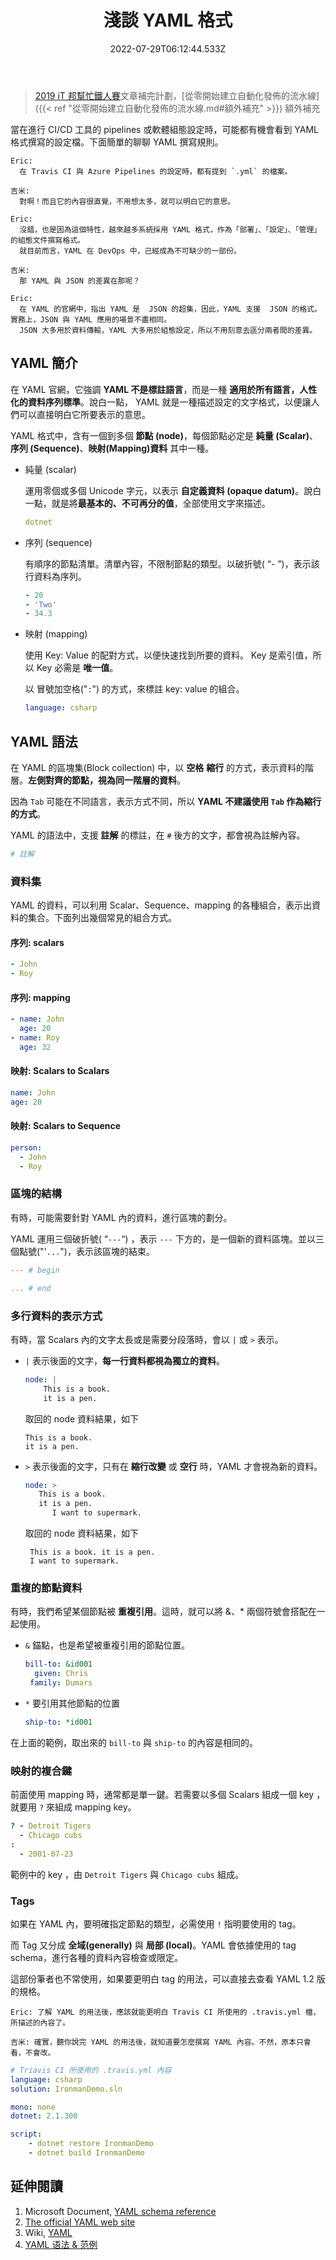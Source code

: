 ﻿---
title: 淺談 YAML 格式
date: 2022-07-29T06:12:44.533Z
description: 談談 YAML 的格式與使用方式
keywords:
  - YAML
categories:
  - 軟體開發
  - DevOps
slug: yaml
---

> [2019 iT 邦幫忙鐵人賽](https://ithelp.ithome.com.tw/users/20107551/ironman/1906)文章補完計劃，[從零開始建立自動化發佈的流水線]({{< ref "從零開始建立自動化發佈的流水線.md#額外補充" >}}) 額外補充

當在進行 CI/CD 工具的 pipelines 或軟體組態設定時，可能都有機會看到 YAML 格式撰寫的設定檔。下面簡單的聊聊 YAML 撰寫規則。

<!--more-->

```Plan
Eric:
  在 Travis CI 與 Azure Pipelines 的設定時，都有提到 `.yml` 的檔案。

吉米:
  對啊！而且它的內容很直覺，不用想太多，就可以明白它的意思。

Eric:
  沒錯，也是因為這個特性，越來越多系統採用 YAML 格式，作為「部署」、「設定」、「管理」的組態文件撰寫格式。
  就目前而言，YAML 在 DevOps 中，己經成為不可缺少的一部份。 

吉米:
  那 YAML 與 JSON 的差異在那呢？

Eric:
  在 YAML 的官網中，指出 YAML 是  JSON 的超集，因此，YAML 支援  JSON 的格式。實務上，JSON 與 YAML 應用的場景不盡相同。
  JSON 大多用於資料傳輸，YAML 大多用於組態設定，所以不用刻意去區分兩者間的差異。
```

## YAML 簡介

在 YAML 官網，它強調 **YAML 不是標註語言**，而是一種 **適用於所有語言，人性化的資料序列標準**。說白一點， YAML 就是一種描述設定的文字格式，以便讓人們可以直接明白它所要表示的意思。

YAML 格式中，含有一個到多個 **節點 (node)**，每個節點必定是 **純量 (Scalar)**、**序列 (Sequence)**、**映射(Mapping)資料** 其中一種。

- 純量 (scalar)

  運用零個或多個 Unicode 字元，以表示 **自定義資料 (opaque datum)**。說白一點，就是將**最基本的、不可再分的值**，全部使用文字來描述。

  ```yaml
  dotnet
  ```

- 序列 (sequence)

  有順序的節點清單。清單內容，不限制節點的類型。以破折號( “- ”)，表示該行資料為序列。

  ```yaml
  - 20
  - 'Two'
  - 34.3
  ```

- 映射 (mapping)

  使用 Key: Value 的配對方式，以便快速找到所要的資料。 Key 是索引值，所以 Key 必需是 **唯一值**。

  以 冒號加空格("`:`") 的方式，來標註 key: value 的組合。

  ```yaml
  language: csharp
  ```

## YAML 語法

在 YAML 的區塊集(Block collection) 中，以 **空格** **縮行** 的方式，表示資料的階層。**左側對齊的節點，視為同一階層的資料**。

因為 `Tab` 可能在不同語言，表示方式不同，所以  **YAML 不建議使用 `Tab` 作為縮行的方式**。

YAML 的語法中，支援 **註解** 的標註，在 `#` 後方的文字，都會視為註解內容。

```yaml
# 註解
```

### 資料集

YAML 的資料，可以利用 Scalar、Sequence、mapping 的各種組合，表示出資料的集合。下面列出幾個常見的組合方式。

#### 序列: scalars

```yaml
- John
- Roy
```

#### 序列: mapping

```yaml
- name: John
  age: 20
- name: Roy
  age: 32
```

#### 映射: Scalars to Scalars

```yaml
name: John
age: 20
```

#### 映射: Scalars to Sequence

```yaml
person: 
  - John
  - Roy
```

### 區塊的結構

有時，可能需要針對 YAML 內的資料，進行區塊的劃分。

YAML 運用三個破折號( “`---`“) ，表示 `---` 下方的，是一個新的資料區塊。並以三個點號("'`...`")，表示該區塊的結束。

```yaml
--- # begin

... # end
```

### 多行資料的表示方式

有時，當 Scalars 內的文字太長或是需要分段落時，會以 `|` 或 `>` 表示。

- `|`  表示後面的文字，**每一行資料都視為獨立的資料**。

  ```yaml
  node: |
      This is a book.
      it is a pen.
  ```

  取回的 node 資料結果，如下

  ```log
  This is a book.
  it is a pen.
  ```

- `>` 表示後面的文字，只有在 **縮行改變** 或 **空行** 時，YAML 才會視為新的資料。

  ```yaml
  node: >
     This is a book.
     it is a pen.
        I want to supermark.
  ```

   取回的 node 資料結果，如下

  ```log
   This is a book. it is a pen.
   I want to supermark.
  ```

### 重複的節點資料

有時，我們希望某個節點被 **重複引用**。這時，就可以將 &、* 兩個符號會搭配在一起使用。

- `&` 錨點，也是希望被重複引用的節點位置。

  ```yaml
  bill-to: &id001
    given: Chris
   family: Dumars
  ```

- `*` 要引用其他節點的位置

  ```yaml
  ship-to: *id001
  ```

在上面的範例，取出來的 `bill-to` 與 `ship-to` 的內容是相同的。

### 映射的複合鍵

前面使用 mapping 時，通常都是單一鍵。若需要以多個 Scalars 組成一個 key ，就要用 `?` 來組成 mapping key。

```yaml
? - Detroit Tigers
  - Chicago cubs
:
  - 2001-07-23
```

範例中的 key ，由 `Detroit Tigers` 與 `Chicago cubs` 組成。

### Tags

如果在 YAML 內，要明確指定節點的類型，必需使用 `!` 指明要使用的 tag。

而 Tag 又分成 **全域(generally)** 與 **局部 (local)**。YAML 會依據使用的 tag schema，進行各種的資料內容檢查或限定。

這部份筆者也不常使用，如果要更明白 tag 的用法，可以直接去查看 YAML 1.2 版的規格。

```Plan
Eric: 了解 YAML 的用法後，應該就能更明白 Travis CI 所使用的 .travis.yml 檔，所描述的內容了。

吉米: 確實，聽你說完 YAML 的用法後，就知道要怎麼撰寫 YAML 內容。不然，原本只會看，不會改。
```

```yaml
# Triavis CI 所使用的 .travis.yml 內容
language: csharp
solution: IronmanDemo.sln

mono: none
dotnet: 2.1.300

script:
    - dotnet restore IronmanDemo
    - dotnet build IronmanDemo
```

## 延伸閱讀

1. Microsoft Document, [YAML schema reference](https://docs.microsoft.com/en-us/azure/devops/pipelines/yaml-schema?view=vsts&tabs=schema)
2. [The official YAML web site](http://yaml.org/)
3. Wiki, [YAML](https://zh.wikipedia.org/wiki/YAML)
4. [YAML 语法 & 范例](https://www.jianshu.com/p/44a035cdadad)
